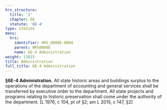 ```yaml
---
hrs_structure:
  title: '1'
  chapter: 6E
  statute: '6E-4'
type: statute
menu:
  hrs:
    identifier: HRS_0006E-0004
    parent: HRS0006E
    name: 6E-4 Administration
weight: 11025
title: Administration
full_title: 6E-4 Administration
---
```

**§6E-4 Administration.** All state historic areas and buildings surplus to the operations of the department of accounting and general services shall be transferred by executive order to the department. All state projects and programs relating to historic preservation shall come under the authority of the department. [L 1976, c 104, pt of §2; am L 2015, c 147, §2]